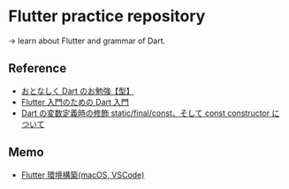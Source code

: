 # Flutter practice repository

-> learn about Flutter and grammar of Dart.

## Reference

- [おとなしく Dart のお勉強【型】](https://notes.tret.jp/dart-tour-built-in-types/)
- [Flutter 入門のための Dart 入門](https://qiita.com/teradonburi/items/913fb8c311b9f2bdb1dd)
- [Dart の変数定義時の修飾 static/final/const、そして const constructor について](https://qiita.com/uehaj/items/7c07f019e05a743d1022)

## Memo

- [Flutter 環境構築(macOS, VSCode)](https://dev-harold.net/posts/20200908)
